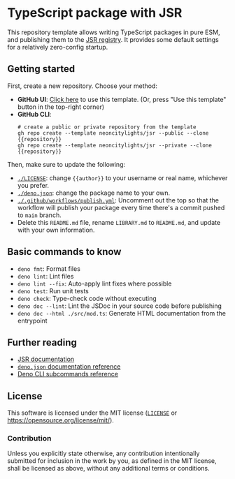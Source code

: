 # TypeScript package with JSR

This repository template allows writing TypeScript packages in pure ESM, and
publishing them to the [JSR registry](https://jsr.io). It provides some default settings for a
relatively zero-config startup.

## Getting started

First, create a new repository. Choose your method:

- **GitHub UI**:
  [Click here](https://github.com/new?template_name=jsr&template_owner=neoncitylights)
  to use this template. (Or, press "Use this template" button in the top-right corner)
- **GitHub CLI**:
  ```shell
  # create a public or private repository from the template
  gh repo create --template neoncitylights/jsr --public --clone {{repository}}
  gh repo create --template neoncitylights/jsr --private --clone {{repository}}
  ```

Then, make sure to update the following:
 - [`./LICENSE`](./LICENSE): change `{{author}}` to your username
or real name, whichever you prefer.
 - [`./deno.json`](./deno.json): change the package name to your own.
 - [`./.github/workflows/publish.yml`](./.github/workflows/publish.yml): Uncomment out the top so that the workflow will publish your package every time there's a commit pushed to `main` branch.
 - Delete this `README.md` file, rename `LIBRARY.md` to `README.md`, and update with your own information.

## Basic commands to know
- `deno fmt`: Format files
- `deno lint`: Lint files
- `deno lint --fix`: Auto-apply lint fixes where possible
- `deno test`: Run unit tests
- `deno check`: Type-check code without executing
- `deno doc --lint`: Lint the JSDoc in your source code before publishing
- `deno doc --html ./src/mod.ts`: Generate HTML documentation from the entrypoint

## Further reading
- [JSR documentation](https://jsr.io/docs/)
- [`deno.json` documentation reference](https://docs.deno.com/runtime/fundamentals/configuration/
)
- [Deno CLI subcommands reference](https://docs.deno.com/runtime/reference/cli/)

## License

This software is licensed under the MIT license ([`LICENSE`](./LICENSE) or
<https://opensource.org/license/mit/>).

### Contribution

Unless you explicitly state otherwise, any contribution intentionally submitted
for inclusion in the work by you, as defined in the MIT license, shall be
licensed as above, without any additional terms or conditions.
